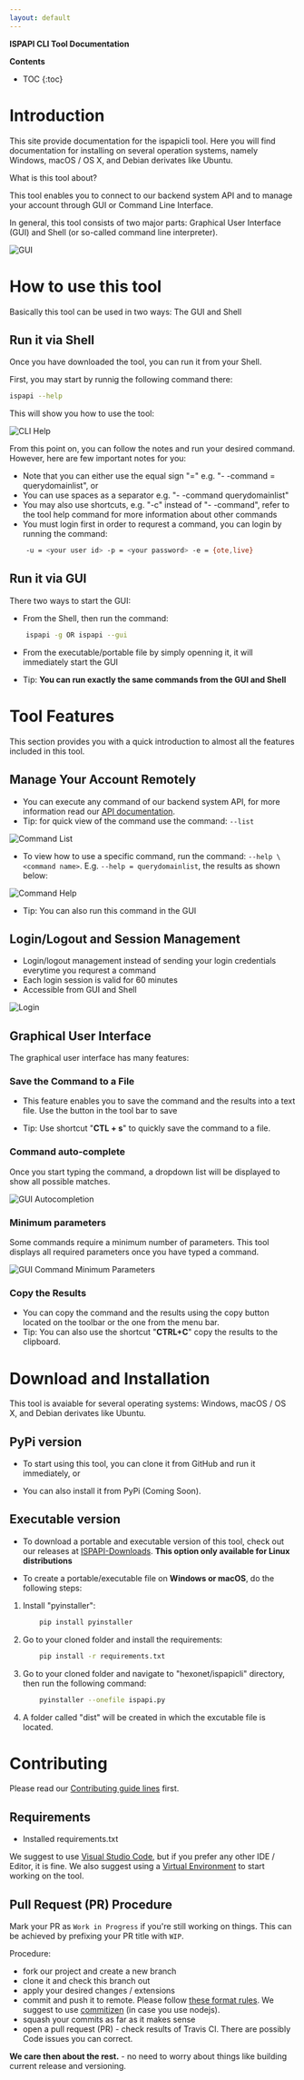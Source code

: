 ```yaml
---
layout: default
---
```


**ISPAPI CLI Tool Documentation**

**Contents**

* TOC
{:toc}

# Introduction

This site provide documentation for the ispapicli tool. Here you will find documentation for installing on several operation systems, namely Windows, macOS / OS X, and Debian derivates like Ubuntu.

What is this tool about?

This tool enables you to connect to our backend system API and to manage your account through GUI or Command Line Interface.

In general, this tool consists of two major parts: Graphical User Interface (GUI) and Shell (or so-called command line interpreter).

![GUI](/assets/doc_img/gui.png)

# How to use this tool

Basically this tool can be used in two ways: The GUI and Shell

## Run it via Shell

Once you have downloaded the tool, you can run it from your Shell.

First, you may start by runnig the following command there:

```bash
ispapi --help
```

This will show you how to use the tool:

![CLI Help](/assets/doc_img/help.png)

From this point on, you can follow the notes and run your desired command.
However, here are few important notes for you:

* Note that you can either use the equal sign "=" e.g. "- -command = querydomainlist", or
* You can use spaces as a separator e.g. "- -command querydomainlist"
* You may also use shortcuts, e.g. "-c" instead of "- -command", refer to the tool help command for more information about other commands
* You must login first in order to requrest a command, you can login by running the command:

```bash
    -u = <your user id> -p = <your password> -e = {ote,live}
```

## Run it via GUI

There two ways to start the GUI:

* From the Shell, then run the command:

```bash
    ispapi -g OR ispapi --gui
```

* From the executable/portable file by simply openning it, it will immediately start the GUI

* Tip: **You can run exactly the same commands from the GUI and Shell**

# Tool Features

This section provides you with a quick introduction to almost all the features included in this tool.

## Manage Your Account Remotely

* You can execute any command of our backend system API, for more information read our [API documentation](https://github.com/hexonet/hexonet-api-documentation).
* Tip: for quick view of the command use the command: `--list`

![Command List](/assets/doc_img/list.png)

* To view how to use a specific command, run the command: `--help \<command name>`. E.g. `--help = querydomainlist`, the results as shown below:

![Command Help](/assets/doc_img/helpc.png)

* Tip: You can also run this command in the GUI

## Login/Logout and Session Management

* Login/logout management instead of sending your login credentials everytime you requrest a command
* Each login session is valid for 60 minutes
* Accessible from GUI and Shell

![Login](/assets/doc_img/login.png)

## Graphical User Interface

The graphical user interface has many features:

### Save the Command to a File

* This feature enables you to save the command and the results into a text file. Use the button in the tool bar to save

* Tip: Use shortcut "**CTL + s**" to quickly save the command to a file.  

### Command auto-complete

Once you start typing the command, a dropdown list will be displayed to show all possible matches.

![GUI Autocompletion](/assets/doc_img/autocomplete.png)

### Minimum parameters

Some commands require a minimum number of parameters. This tool displays all required parameters once you have typed a command.

![GUI Command Minimum Parameters](/assets/doc_img/minparams.png)

### Copy the Results

* You can copy the command and the results using the copy button located on the toolbar or the one from the menu bar.
* Tip: You can also use the shortcut "**CTRL+C**" copy the results to the clipboard.

# Download and Installation

This tool is avaiable for several operating systems: Windows, macOS / OS X, and Debian derivates like Ubuntu.

## PyPi version

* To start using this tool, you can clone it from GitHub and run it immediately, or

* You can also install it from PyPi (Coming Soon).

## Executable version

* To download a portable and executable version of this tool, check out our releases at [ISPAPI-Downloads](https://github.com/hexonet/ispapicli/releases). **This option only available for Linux distributions**

* To create a portable/executable file on **Windows or macOS**, do the following steps:

1. Install "pyinstaller":

    ```bash
        pip install pyinstaller
    ```

2. Go to your cloned folder and install the requirements:

    ```bash
        pip install -r requirements.txt
    ```

3. Go to your cloned folder and navigate to "hexonet/ispapicli" directory, then run the following command:

    ```bash
        pyinstaller --onefile ispapi.py
    ```

4. A folder called "dist" will be created in which the excutable file is located.

# Contributing

Please read our [Contributing guide lines](https://github.com/hexonet/ispapicli/blob/master/CONTRIBUTING.md) first.

## Requirements

* Installed requirements.txt

We suggest to use [Visual Studio Code](https://code.visualstudio.com/), but if you prefer any other IDE / Editor, it is fine.
We also suggest using a [Virtual Environment](https://docs.python.org/3/tutorial/venv.html) to start working on the tool.

## Pull Request (PR) Procedure
Mark your PR as `Work in Progress` if you're still working on things.
This can be achieved by prefixing your PR title with `WIP`.

Procedure:

* fork our project and create a new branch
* clone it and check this branch out
* apply your desired changes / extensions
* commit and push it to remote. Please follow [these format rules](https://github.com/angular/angular.js/blob/master/DEVELOPERS.md#-git-commit-guidelines).  We suggest to use [commitizen](https://github.com/commitizen/cz-cli/blob/master/README.md) (in case you use nodejs).
* squash your commits as far as it makes sense
* open a pull request (PR) - check results of Travis CI. There are possibly Code issues you can correct.

**We care then about the rest.** - no need to worry about things like building current release and versioning.
